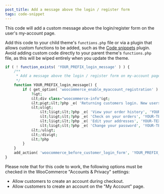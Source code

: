 ```yaml
---
post_title: Add a message above the login / register form
tags: code-snippet
---
```


This code will add a custom message above the login/register form on the user's my-account page.

Add this code to your child theme's `functions.php` file or via a plugin that allows custom functions to be added, such as the [Code snippets](https://wordpress.org/plugins/code-snippets/) plugin. Avoid adding custom code directly to your parent theme's `functions.php` file, as this will be wiped entirely when you update the theme.

```php
if ( ! function_exists( 'YOUR_PREFIX_login_message' ) ) {
    /**
     * Add a message above the login / register form on my-account page
     */
    function YOUR_PREFIX_login_message() {
        if ( get_option( 'woocommerce_enable_myaccount_registration' ) == 'yes' ) {
            ?&gt;
            &lt;div class="woocommerce-info"&gt;
            &lt;p&gt;&lt;?php _e( 'Returning customers login. New users register for next time so you can:', 'YOUR-TEXTDOMAIN' ); ?&gt;&lt;/p&gt;
            &lt;ul&gt;
                &lt;li&gt;&lt;?php _e( 'View your order history', 'YOUR-TEXTDOMAIN' ); ?&gt;&lt;/li&gt;
                &lt;li&gt;&lt;?php _e( 'Check on your orders', 'YOUR-TEXTDOMAIN' ); ?&gt;&lt;/li&gt;
                &lt;li&gt;&lt;?php _e( 'Edit your addresses', 'YOUR-TEXTDOMAIN' ); ?&gt;&lt;/li&gt;
                &lt;li&gt;&lt;?php _e( 'Change your password', 'YOUR-TEXTDOMAIN' ); ?&gt;&lt;/li&gt;
            &lt;/ul&gt;
            &lt;/div&gt;
            &lt;?php
        }
    }
    add_action( 'woocommerce_before_customer_login_form', 'YOUR_PREFIX_login_message' );
}
```

Please note that for this code to work, the following options must be checked in the WooCommerce "Accounts & Privacy" settings:

-   Allow customers to create an account during checkout.
-   Allow customers to create an account on the "My Account" page.
